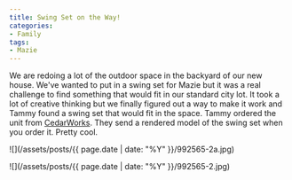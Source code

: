```yaml
---
title: Swing Set on the Way!
categories:
- Family
tags:
- Mazie
---
```


We are redoing a lot of the outdoor space in the backyard of our new house. We've wanted to put in a swing set for Mazie but it was a real challenge to find something that would fit in our standard city lot. It took a lot of creative thinking but we finally figured out a way to make it work and Tammy found a swing set that would fit in the space.
Tammy ordered the unit from [CedarWorks](http://www.cedarworks.com/). They send a rendered model of the swing set when you order it. Pretty cool.
<!-- more -->

![](/assets/posts/{{ page.date | date: "%Y" }}/992565-2a.jpg)

![](/assets/posts/{{ page.date | date: "%Y" }}/992565-2.jpg)
